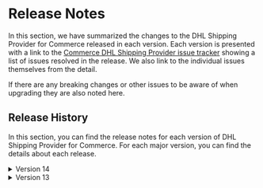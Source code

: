 # Release Notes

In this section, we have summarized the changes to the DHL Shipping Provider for Commerce released in each version. Each version is presented with a link to the [Commerce DHL Shipping Provider issue tracker](https://github.com/umbraco/Umbraco.Commerce.ShippingProviders.Dhl/issues) showing a list of issues resolved in the release.  We also link to the individual issues themselves from the detail.

If there are any breaking changes or other issues to be aware of when upgrading they are also noted here.

## Release History

In this section, you can find the release notes for each version of DHL Shipping Provider for Commerce. For each major version, you can find the details about each release.

<details>

<summary>Version 14</summary>

#### 14.0.0 (August 23rd 2024)

* Release for Umbraco v14.2.0 and Umbraco Commerce v14.0.0 support.

</details>

<details>

<summary>Version 13</summary>

#### 13.0.0 (February 21st 2024)

* Public release closing off the RC period.

#### 13.0.0-rc1 (February 6th 2024)

* Initial release.
  
</details>
